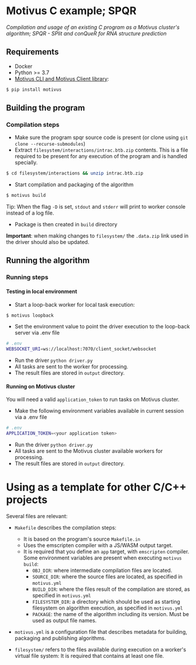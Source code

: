 # Motivus C example; SPQR

*Compilation and usage of an existing C program as a Motivus cluster's algorithm; SPQR - SPlit and conQueR for RNA structure prediction*

## Requirements
- Docker
- Python >= 3.7
- [Motivus CLI and Motivus Client library](https://pypi.org/project/motivus/):
```sh
$ pip install motivus
```

## Building the program
### Compilation steps
- Make sure the program spqr source code is present (or clone using `git clone --recurse-submodules`)
- Extract `filesystem/interactions/intrac.btb.zip` contents. This is a file required to be present for any execution of the program and is handled specially.
```sh
$ cd filesystem/interactions && unzip intrac.btb.zip
```
- Start compilation and packaging of the algorithm
```sh
$ motivus build
```
Tip: When the flag `-D` is set, `stdout` and `stderr` will print to worker console instead of a log file.
- Package is then created in `build` directory

**Important**: when making changes to `filesystem/` the `.data.zip` link used in the driver should also be updated. 

## Running the algorithm
### Running steps
#### Testing in local environment
- Start a loop-back worker for local task execution:
```sh
$ motivus loopback
```
- Set the environment value to point the driver execution to the loop-back server via .env file
```sh
# .env
WEBSOCKET_URI=ws://localhost:7070/client_socket/websocket
```
- Run the driver
`python driver.py`
- All tasks are sent to the worker for processing.
- The result files are stored in `output` directory.

#### Running on Motivus cluster
You will need a valid `application_token` to run tasks on Motivus cluster.
- Make the following environment variables available in current session via a .env file
```sh
# .env
APPLICATION_TOKEN=<your application token>
```
- Run the driver
`python driver.py`
- All tasks are sent to the Motivus cluster available workers for processing.
- The result files are stored in `output` directory.

# Using as a template for other C/C++ projects
Several files are relevant:
- `Makefile` describes the compilation steps:
    - It is based on the program's source `Makefile.in`
    - Uses the emscripten compiler with a JS/WASM output target.
    - It is required that you define an `app` target, with `emscripten` compiler. Some environment variables are present when executing `motivus build`:
        - `OBJ_DIR`: where intermediate compilation files are located.
        - `SOURCE_DIR`: where the source files are located, as specified in `motivus.yml`
        - `BUILD_DIR`: where the files result of the compilation are stored, as specified in `motivus.yml`
        - `FILESYSTEM_DIR`: a directory which should be used as starting filesystem on algorithm execution, as specified in `motivus.yml`
        - `PACKAGE`: the name of the algorithm including its version. Must be used as output file names.
        
- `motivus.yml` is a configuration file that describes metadata for building, packaging and publishing algorithms.
- `filesystem/` refers to the files available during execution on a worker's virtual file system: It is required that contains at least one file.
